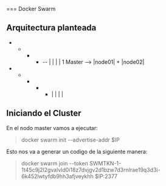 === Docker Swarm 

## Arquitectura planteada 
- - - - --   |      |   |      |
1 Master --> |node01| + |node02|
- - - - -    |      |   |      |

## Iniciando el Cluster 

En el nodo master vamos a ejecutar: 

> docker swarm init --advertise-addr $IP 

Esto nos va a generar un codigo de la siguiente manera: 

> docker swarm join --token SWMTKN-1-1t45c9j2l2gvalvld0i18z7dvjgv2d1bzw7d3rnlrae19q3d3i-6k452lwtyfdb9hh3afjveykhh $IP:2377


